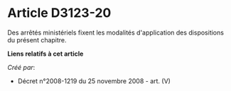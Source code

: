 # Article D3123-20

Des arrêtés ministériels fixent les modalités d'application des dispositions du présent chapitre.

**Liens relatifs à cet article**

_Créé par_:

  - Décret n°2008-1219 du 25 novembre 2008 - art. (V)
